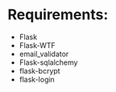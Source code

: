 # Requirements:
- Flask
- Flask-WTF
- email_validator
- Flask-sqlalchemy
- flask-bcrypt
- flask-login